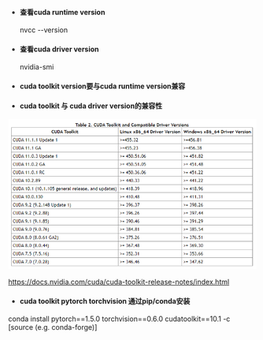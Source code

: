 * #### 查看cuda runtime version

  nvcc --version

* #### 查看cuda driver version

  nvidia-smi

* #### cuda toolkit version要与cuda runtime version兼容

* #### cuda toolkit 与 cuda driver version的兼容性

![cuda_version](sup\cuda_version.PNG)

https://docs.nvidia.com/cuda/cuda-toolkit-release-notes/index.html

* #### cuda toolkit     pytorch    torchvision 通过pip/conda安装

conda install pytorch==1.5.0 torchvision==0.6.0 cudatoolkit==10.1 -c [source (e.g. conda-forge)]